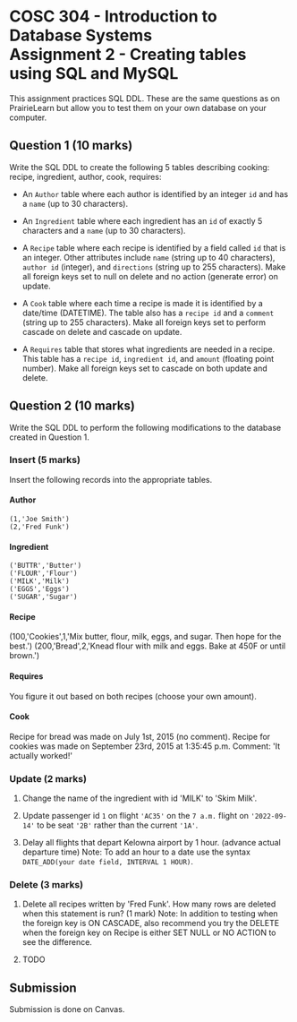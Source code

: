 # COSC 304 - Introduction to Database Systems<br>Assignment 2 - Creating tables using SQL and MySQL

This assignment practices SQL DDL. These are the same questions as on PrairieLearn but allow you to test them on your own database on your computer.

## Question 1 (10 marks)

Write the SQL DDL to create the following 5 tables describing cooking: recipe, ingredient, author, cook, requires:

- An `Author` table where each author is identified by an integer `id` and has a `name` (up to 30 characters).
  
- An `Ingredient` table where each ingredient has an `id` of exactly 5 characters and a `name` (up to 30 characters).
  
- A `Recipe` table where each recipe is identified by a field called `id` that is an integer. Other attributes include `name` (string up to 40 characters), `author id` (integer), and `directions` (string up to 255 characters). Make all foreign keys set to null on delete and no action (generate error) on update.
  
- A `Cook` table where each time a recipe is made it is identified by a date/time (DATETIME). The table also has a `recipe id` and a `comment` (string up to 255 characters). Make all foreign keys set to perform cascade on delete and cascade on update.
  
- A `Requires` table that stores what ingredients are needed in a recipe. This table has a `recipe id`, `ingredient id`, and `amount` (floating point number). Make all foreign keys set to cascade on both update and delete.

## Question 2 (10 marks)

Write the SQL DDL to perform the following modifications to the database created in Question 1.

### Insert (5 marks)

Insert the following records into the appropriate tables.

#### Author

```
(1,'Joe Smith')
(2,'Fred Funk')
```

#### Ingredient
```
('BUTTR','Butter')
('FLOUR','Flour')
('MILK','Milk')
('EGGS','Eggs')
('SUGAR','Sugar')
```

#### Recipe
(100,'Cookies',1,'Mix butter, flour, milk, eggs, and sugar. Then hope for the best.')
(200,'Bread',2,'Knead flour with milk and eggs. Bake at 450F or until brown.')

#### Requires
You figure it out based on both recipes (choose your own amount).

#### Cook
Recipe for bread was made on July 1st, 2015 (no comment). 
Recipe for cookies was made on September 23rd, 2015 at 1:35:45 p.m. Comment: 'It actually worked!'

### Update (2 marks)

1. Change the name of the ingredient with id 'MILK' to 'Skim Milk'.

1. Update passenger id `1` on flight `'AC35'` on the `7 a.m.` flight on `'2022-09-14'` to be seat `'2B'` rather than the current `'1A'`.

2. Delay all flights that depart Kelowna airport by 1 hour. (advance actual departure time) Note: To add an hour to a date use the syntax `DATE_ADD(your date field, INTERVAL 1 HOUR)`.

### Delete (3 marks)

1. Delete all recipes written by 'Fred Funk'. How many rows are deleted when this statement is run? (1 mark) Note: In addition to testing when the foreign key is ON CASCADE, also recommend you try the DELETE when the foreign key on Recipe is either SET NULL or NO ACTION to see the difference.

2. TODO

## Submission

Submission is done on Canvas.
